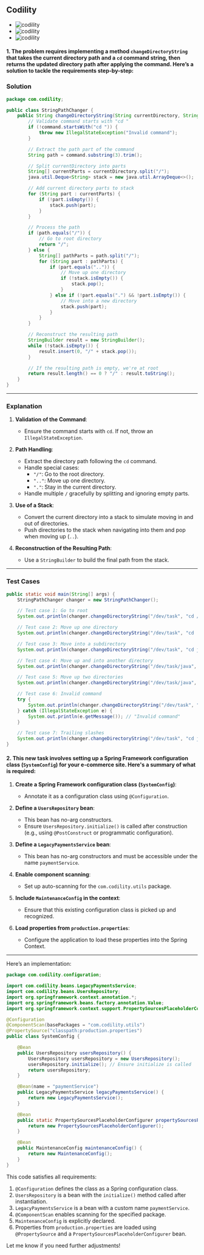 ## Codility

- ![codility](images/codility1.jpeg)
- ![codility](images/codility3.jpeg)
- ![codility](images/codility2.jpeg)

#### 1. The problem requires implementing a method `changeDirectoryString` that takes the current directory path and a `cd` command string, then returns the updated directory path after applying the command. Here’s a solution to tackle the requirements step-by-step:



### **Solution**

```java
package com.codility;

public class StringPathChanger {
    public String changeDirectoryString(String currentDirectory, String command) {
        // Validate command starts with "cd "
        if (!command.startsWith("cd ")) {
            throw new IllegalStateException("Invalid command");
        }

        // Extract the path part of the command
        String path = command.substring(3).trim();

        // Split currentDirectory into parts
        String[] currentParts = currentDirectory.split("/");
        java.util.Deque<String> stack = new java.util.ArrayDeque<>();

        // Add current directory parts to stack
        for (String part : currentParts) {
            if (!part.isEmpty()) {
                stack.push(part);
            }
        }

        // Process the path
        if (path.equals("/")) {
            // Go to root directory
            return "/";
        } else {
            String[] pathParts = path.split("/");
            for (String part : pathParts) {
                if (part.equals("..")) {
                    // Move up one directory
                    if (!stack.isEmpty()) {
                        stack.pop();
                    }
                } else if (!part.equals(".") && !part.isEmpty()) {
                    // Move into a new directory
                    stack.push(part);
                }
            }
        }

        // Reconstruct the resulting path
        StringBuilder result = new StringBuilder();
        while (!stack.isEmpty()) {
            result.insert(0, "/" + stack.pop());
        }

        // If the resulting path is empty, we're at root
        return result.length() == 0 ? "/" : result.toString();
    }
}
```

---

### **Explanation**

1. **Validation of the Command**:
   - Ensure the command starts with `cd`. If not, throw an `IllegalStateException`.

2. **Path Handling**:
   - Extract the directory path following the `cd` command.
   - Handle special cases:
     - `"/"`: Go to the root directory.
     - `".."`: Move up one directory.
     - `"."`: Stay in the current directory.
   - Handle multiple `/` gracefully by splitting and ignoring empty parts.

3. **Use of a Stack**:
   - Convert the current directory into a stack to simulate moving in and out of directories.
   - Push directories to the stack when navigating into them and pop when moving up (`..`).

4. **Reconstruction of the Resulting Path**:
   - Use a `StringBuilder` to build the final path from the stack.

---

### **Test Cases**

```java
public static void main(String[] args) {
    StringPathChanger changer = new StringPathChanger();

    // Test case 1: Go to root
    System.out.println(changer.changeDirectoryString("/dev/task", "cd /")); // "/"

    // Test case 2: Move up one directory
    System.out.println(changer.changeDirectoryString("/dev/task", "cd ..")); // "/dev"

    // Test case 3: Move into a subdirectory
    System.out.println(changer.changeDirectoryString("/dev/task", "cd java")); // "/dev/task/java"

    // Test case 4: Move up and into another directory
    System.out.println(changer.changeDirectoryString("/dev/task/java", "cd ../solution")); // "/dev/solution"

    // Test case 5: Move up two directories
    System.out.println(changer.changeDirectoryString("/dev/task/java", "cd ../../")); // "/dev"

    // Test case 6: Invalid command
    try {
        System.out.println(changer.changeDirectoryString("/dev/task", "wrong ../"));
    } catch (IllegalStateException e) {
        System.out.println(e.getMessage()); // "Invalid command"
    }

    // Test case 7: Trailing slashes
    System.out.println(changer.changeDirectoryString("/dev/task", "cd java/")); // "/dev/task/java"
}
```



#### 2. This new task involves setting up a Spring Framework configuration class (`SystemConfig`) for your e-commerce site. Here's a summary of what is required:

1. **Create a Spring Framework configuration class (`SystemConfig`)**:
   - Annotate it as a configuration class using `@Configuration`.

2. **Define a `UsersRepository` bean**:
   - This bean has no-arg constructors.
   - Ensure `UsersRepository.initialize()` is called after construction (e.g., using `@PostConstruct` or programmatic configuration).

3. **Define a `LegacyPaymentsService` bean**:
   - This bean has no-arg constructors and must be accessible under the name `paymentService`.

4. **Enable component scanning**:
   - Set up auto-scanning for the `com.codility.utils` package.

5. **Include `MaintenanceConfig` in the context**:
   - Ensure that this existing configuration class is picked up and recognized.

6. **Load properties from `production.properties`**:
   - Configure the application to load these properties into the Spring Context.

---

Here’s an implementation:

```java
package com.codility.configuration;

import com.codility.beans.LegacyPaymentsService;
import com.codility.beans.UsersRepository;
import org.springframework.context.annotation.*;
import org.springframework.beans.factory.annotation.Value;
import org.springframework.context.support.PropertySourcesPlaceholderConfigurer;

@Configuration
@ComponentScan(basePackages = "com.codility.utils")
@PropertySource("classpath:production.properties")
public class SystemConfig {

    @Bean
    public UsersRepository usersRepository() {
        UsersRepository usersRepository = new UsersRepository();
        usersRepository.initialize(); // Ensure initialize is called
        return usersRepository;
    }

    @Bean(name = "paymentService")
    public LegacyPaymentsService legacyPaymentsService() {
        return new LegacyPaymentsService();
    }

    @Bean
    public static PropertySourcesPlaceholderConfigurer propertySourcesPlaceholderConfigurer() {
        return new PropertySourcesPlaceholderConfigurer();
    }

    @Bean
    public MaintenanceConfig maintenanceConfig() {
        return new MaintenanceConfig();
    }
}
```

This code satisfies all requirements:

1. `@Configuration` defines the class as a Spring configuration class.
2. `UsersRepository` is a bean with the `initialize()` method called after instantiation.
3. `LegacyPaymentsService` is a bean with a custom name `paymentService`.
4. `@ComponentScan` enables scanning for the specified package.
5. `MaintenanceConfig` is explicitly declared.
6. Properties from `production.properties` are loaded using `@PropertySource` and a `PropertySourcesPlaceholderConfigurer` bean.

Let me know if you need further adjustments!